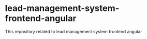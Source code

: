 # lead-management-system-frontend-angular
This repository related to lead management system frontend angular
